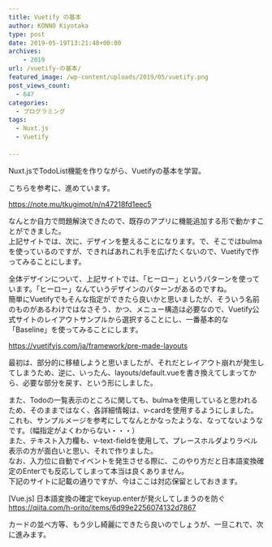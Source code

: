 ```yaml
---
title: Vuetify の基本
author: KONNO Kiyotaka
type: post
date: 2019-05-19T13:21:48+00:00
archives:
    - 2019
url: /vuetify-の基本/
featured_image: /wp-content/uploads/2019/05/vuetify.png
post_views_count:
  - 647
categories:
  - プログラミング
tags:
  - Nuxt.js
  - Vuetify

---
```

Nuxt.jsでTodoList機能を作りながら、Vuetifyの基本を学習。

こちらを参考に、進めています。

<a rel="noreferrer noopener" aria-label=" (opens in a new tab)" href="https://note.mu/tkugimot/n/n47218fd1eec5" target="_blank">https://note.mu/tkugimot/n/n47218fd1eec5</a>

なんとか自力で問題解決できたので、既存のアプリに機能追加する形で動かすことができました。  
上記サイトでは、次に、デザインを整えることになります。で、そこではbulmaを使っているのですが、できればあれこれ手を広げたくないので、Vuetifyで作ってみることにします。

全体デザインについて、上記サイトでは、「ヒーロー」というパターンを使っています。「ヒーロー」なんていうデザインのパターンがあるのですね。  
簡単にVuetifyでもそんな指定ができたら良いかと思いましたが、そういう名前のものがあるわけではなさそう、かつ、メニュー構造は必要なので、Vuetify公式サイトのレイアウトサンプルから選択することにし、一番基本的な「Baseline」を使ってみることにします。

<a rel="noreferrer noopener" aria-label=" (opens in a new tab)" href="https://vuetifyjs.com/ja/framework/pre-made-layouts" target="_blank">https://vuetifyjs.com/ja/framework/pre-made-layouts</a>

最初は、部分的に移植しようと思いましたが、それだとレイアウト崩れが発生してしまうため、逆に、いったん、layouts/default.vueを書き換えてしまってから、必要な部分を戻す、という形にしました。

また、Todoの一覧表示のところに関しても、bulmaを使用していると思われるため、そのままではなく、各詳細情報は、v-cardを使用するようにしました。これも、サンプルメージを参考にしてなんとかなったような、なってないようなです。（幅指定がよくわからない・・・）  
また、テキスト入力欄も、v-text-fieldを使用して、プレースホルダよりラベル表示の方が面白いと思い、それで作りました。  
なお、入力位に自動でイベントを発生させる際に、このやり方だと日本語変換確定のEnterでも反応してしまって本当は良くありません。  
下記のサイトに記載の通りですが、今はここは対応保留としておきます。

[Vue.js] 日本語変換の確定でkeyup.enterが発火してしまうのを防ぐ<a rel="noreferrer noopener" aria-label=" (opens in a new tab)" href="https://qiita.com/h-orito/items/6d99e2256074132d7867" target="_blank">https://qiita.com/h-orito/items/6d99e2256074132d7867</a>

カードの並べ方等、もう少し綺麗にできたら良いのでしょうが、一旦これで、次に進みます。<figure class="wp-block-image">

<img src="/uploads/2019/05/vuetify.png?ssl=1" alt="" class="wp-image-2951" srcset="/uploads/2019/05/vuetify.png?w=640&ssl=1 640w, /uploads/2019/05/vuetify.png?resize=282%2C300&ssl=1 282w" sizes="(max-width: 640px) 100vw, 640px" data-recalc-dims="1" /> </figure>